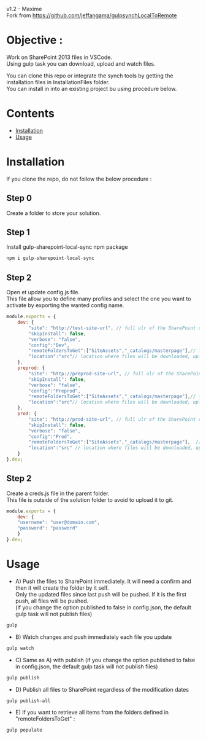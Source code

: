 v1.2  - Maxime  
Fork from https://github.com/jeffangama/gulpsynchLocalToRemote  
   
# Objective : 
Work on SharePoint 2013 files in VSCode.  
Using gulp task you can download, upload and watch files.  

You can clone this repo or integrate the synch tools by getting the installation files in InstallationFiles folder.  
You can install in into an existing project bu using procedure below.

# Contents
* [Installation](#Installation (if you want to install it in your existing project))
* [Usage](#Usage)


# Installation 

If you clone the repo, do not follow the below procedure :

## Step 0
Create a folder to store your solution.

## Step 1
Install gulp-sharepoint-local-sync npm package
```javascript
npm i gulp-sharepoint-local-sync
```

## Step 2
Open et update config.js file.  
This file allow you to define many profiles and select the one you want to activate by exporting the wanted config name.
```javascript
module.exports = {
    dev: {        
        "site": "http://test-site-url", // full ulr of the SharePoint on-premises site
        "skipInstall": false,
        "verbose": "false",
        "config":"Dev",
        "remoteFoldersToGet":["SiteAssets","_catalogs/masterpage"],// folders for which you want to retrieve content in the populate task
        "location":"src"// location where files will be downloaded, uploaded and watched
    },
    preprod: {        
        "site": "http://preprod-site-url", // full ulr of the SharePoint on-premises site
        "skipInstall": false,
        "verbose": "false",
        "config":"Preprod",
        "remoteFoldersToGet":["SiteAssets","_catalogs/masterpage"],// folders for which you want to retrieve content in the populate task
        "location":"src"// location where files will be downloaded, uploaded and watched
    },
    prod: {        
        "site": "http://prod-site-url", // full ulr of the SharePoint on-premises site
        "skipInstall": false,
        "verbose": "false",
        "config":"Prod",
        "remoteFoldersToGet":["SiteAssets","_catalogs/masterpage"],  // folders for which you want to retrieve content in the populate task
        "location":"src" // location where files will be downloaded, uploaded and watched
    }
}.dev;
```

## Step 2
Create a creds.js file in the parent folder.  
This file is outside of the solution folder to avoid to upload it to git.

```javascript
module.exports = {
    dev: {        
    "username": "user@domain.com",
    "password": "password"
    }
}.dev;
```

# Usage

* A) Push the files to SharePoint immediately. It will need a confirm and then it will create the folder by it self.  
Only the updated files since last push will be pushed. If it is the first push, all files will be pushed.  
 (if you change the option published to false in config.json, the default gulp task will not publish files)
```bash
gulp 
```
* B) Watch changes and push immediately each file you update
```bash
gulp watch
```
* C) Same as A) with publish (if you change the option published to false in config.json, the default gulp task will not publish files)
```bash
gulp publish
```    
* D) Publish all files to SharePoint regardless of the modification dates
```bash
gulp publish-all
```    
* E) If you want to retrieve all items from the folders defined in "remoteFoldersToGet" :
```bash
gulp populate
```
